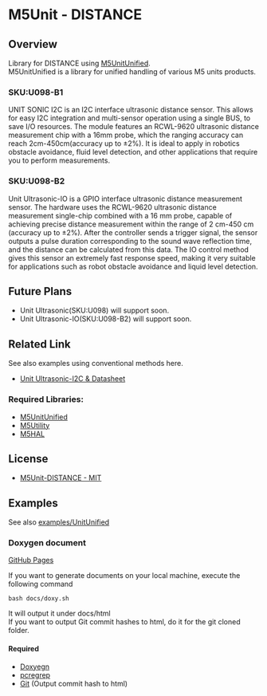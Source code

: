 # M5Unit - DISTANCE

## Overview

Library for DISTANCE using [M5UnitUnified](https://github.com/m5stack/M5UnitUnified).  
M5UnitUnified is a library for unified handling of various M5 units products.

### SKU:U098-B1

UNIT SONIC I2C is an I2C interface ultrasonic distance sensor. This allows for easy I2C integration and multi-sensor operation using a single BUS, to save I/O resources. The module features an RCWL-9620 ultrasonic distance measurement chip with a 16mm probe, which the ranging accuracy can reach 2cm-450cm(accuracy up to ±2%). It is ideal to apply in robotics obstacle avoidance, fluid level detection, and other applications that require you to perform measurements.


### SKU:U098-B2

Unit Ultrasonic-IO is a GPIO interface ultrasonic distance measurement sensor. The hardware uses the RCWL-9620 ultrasonic distance measurement single-chip combined with a 16 mm probe, capable of achieving precise distance measurement within the range of 2 cm-450 cm (accuracy up to ±2%). After the controller sends a trigger signal, the sensor outputs a pulse duration corresponding to the sound wave reflection time, and the distance can be calculated from this data. The IO control method gives this sensor an extremely fast response speed, making it very suitable for applications such as robot obstacle avoidance and liquid level detection.


## Future Plans
- Unit Ultrasonic(SKU:U098) will support soon.
- Unit Ultrasonic-IO(SKU:U098-B2) will support soon.


## Related Link
See also examples using conventional methods here.

- [Unit Ultrasonic-I2C & Datasheet](https://docs.m5stack.com/ja/unit/ULTRASONIC%20I2C)

### Required Libraries:
- [M5UnitUnified](https://github.com/m5stack/M5UnitUnified)
- [M5Utility](https://github.com/m5stack/M5Utility)
- [M5HAL](https://github.com/m5stack/M5HAL)

## License

- [M5Unit-DISTANCE - MIT](LICENSE)

## Examples
See also [examples/UnitUnified](examples/UnitUnified)

### Doxygen document
[GitHub Pages](https://m5stack.github.io/M5Unit-DISTANCE/)

If you want to generate documents on your local machine, execute the following command

```
bash docs/doxy.sh
```

It will output it under docs/html  
If you want to output Git commit hashes to html, do it for the git cloned folder.

#### Required
- [Doxyegn](https://www.doxygen.nl/)
- [pcregrep](https://formulae.brew.sh/formula/pcre2)
- [Git](https://git-scm.com/) (Output commit hash to html)


